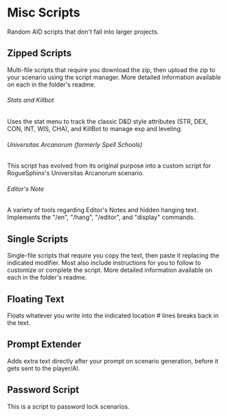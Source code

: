 # Misc Scripts
Random AID scripts that don't fall into larger projects.


## Zipped Scripts
Multi-file scripts that require you download the zip, then upload the zip to your scenario using the script manager. More detailed information available on each in the folder's readme.


###### Stats and Killbot
Uses the stat menu to track the classic D&D style attributes (STR, DEX, CON, INT, WIS, CHA), and KillBot to manage exp and leveling.

###### Universitas Arcanorum (formerly Spell Schools)
This script has evolved from its original purpose into a custom script for RogueSphinx's Universitas Arcanorum scenario.


###### Editor's Note
A variety of tools regarding Editor's Notes and hidden hanging text. Implements the "/en", "/hang", "/editor", and "display" commands. 


## Single Scripts
Single-file scripts that require you copy the text, then paste it replacing the indicated modifier. Most also include instructions for you to follow to customize or complete the script. More detailed information available on each in the folder's readme.

## Floating Text
Floats whatever you write into the indicated location # lines breaks back in the text.


## Prompt Extender
Adds extra text directly after your prompt on scenario generation, before it gets sent to the player/AI.


## Password Script
This is a script to password lock scenarios.
